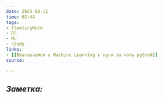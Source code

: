 ```yaml
---
date: 2025-03-11
time: 02:44
tags: 
- fleetingNote
- DS
- ML
- study
links: 
- [[Вкатываемся в Machine Learning с нуля за ноль рублей]]
source: 

---
```

## ***Заметка:***


